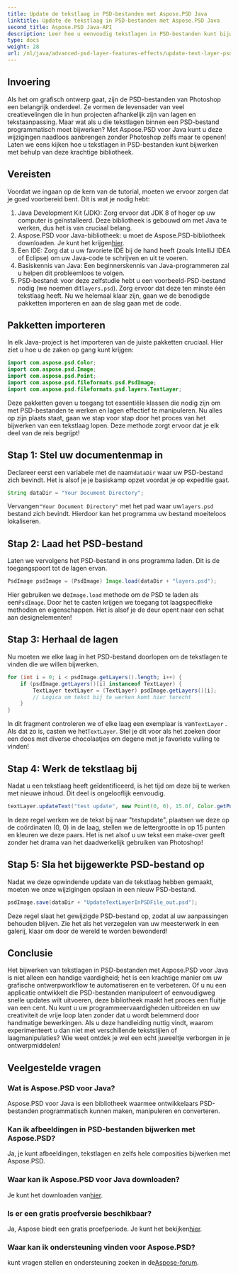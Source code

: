 ```yaml
---
title: Update de tekstlaag in PSD-bestanden met Aspose.PSD Java
linktitle: Update de tekstlaag in PSD-bestanden met Aspose.PSD Java
second_title: Aspose.PSD Java-API
description: Leer hoe u eenvoudig tekstlagen in PSD-bestanden kunt bijwerken met Aspose.PSD voor Java. Volg onze stapsgewijze handleiding voor naadloze tekstbewerking.
type: docs
weight: 28
url: /nl/java/advanced-psd-layer-features-effects/update-text-layer-psd-files/
---
```

## Invoering
Als het om grafisch ontwerp gaat, zijn de PSD-bestanden van Photoshop een belangrijk onderdeel. Ze vormen de levensader van veel creatievelingen die in hun projecten afhankelijk zijn van lagen en tekstaanpassing. Maar wat als u die tekstlagen binnen een PSD-bestand programmatisch moet bijwerken? Met Aspose.PSD voor Java kunt u deze wijzigingen naadloos aanbrengen zonder Photoshop zelfs maar te openen! Laten we eens kijken hoe u tekstlagen in PSD-bestanden kunt bijwerken met behulp van deze krachtige bibliotheek.
## Vereisten
Voordat we ingaan op de kern van de tutorial, moeten we ervoor zorgen dat je goed voorbereid bent. Dit is wat je nodig hebt:
1. Java Development Kit (JDK): Zorg ervoor dat JDK 8 of hoger op uw computer is geïnstalleerd. Deze bibliotheek is gebouwd om met Java te werken, dus het is van cruciaal belang.
2. Aspose.PSD voor Java-bibliotheek: u moet de Aspose.PSD-bibliotheek downloaden. Je kunt het krijgen[hier](https://releases.aspose.com/psd/java/). 
3. Een IDE: Zorg dat u uw favoriete IDE bij de hand heeft (zoals IntelliJ IDEA of Eclipse) om uw Java-code te schrijven en uit te voeren.
4. Basiskennis van Java: Een beginnerskennis van Java-programmeren zal u helpen dit probleemloos te volgen.
5.  PSD-bestand: voor deze zelfstudie hebt u een voorbeeld-PSD-bestand nodig (we noemen dit`layers.psd`). Zorg ervoor dat deze ten minste één tekstlaag heeft.
Nu we helemaal klaar zijn, gaan we de benodigde pakketten importeren en aan de slag gaan met de code.
## Pakketten importeren
In elk Java-project is het importeren van de juiste pakketten cruciaal. Hier ziet u hoe u de zaken op gang kunt krijgen:
```java
import com.aspose.psd.Color;
import com.aspose.psd.Image;
import com.aspose.psd.Point;
import com.aspose.psd.fileformats.psd.PsdImage;
import com.aspose.psd.fileformats.psd.layers.TextLayer;
```
Deze pakketten geven u toegang tot essentiële klassen die nodig zijn om met PSD-bestanden te werken en lagen effectief te manipuleren.
Nu alles op zijn plaats staat, gaan we stap voor stap door het proces van het bijwerken van een tekstlaag lopen. Deze methode zorgt ervoor dat je elk deel van de reis begrijpt!
## Stap 1: Stel uw documentenmap in
Declareer eerst een variabele met de naam`dataDir` waar uw PSD-bestand zich bevindt. Het is alsof je je basiskamp opzet voordat je op expeditie gaat.
```java
String dataDir = "Your Document Directory";
```
 Vervangen`"Your Document Directory"` met het pad waar uw`layers.psd` bestand zich bevindt. Hierdoor kan het programma uw bestand moeiteloos lokaliseren.
## Stap 2: Laad het PSD-bestand
Laten we vervolgens het PSD-bestand in ons programma laden. Dit is de toegangspoort tot de lagen ervan.
```java
PsdImage psdImage = (PsdImage) Image.load(dataDir + "layers.psd");
```
 Hier gebruiken we de`Image.load` methode om de PSD te laden als een`PsdImage`. Door het te casten krijgen we toegang tot laagspecifieke methoden en eigenschappen. Het is alsof je de deur opent naar een schat aan designelementen!
## Stap 3: Herhaal de lagen
Nu moeten we elke laag in het PSD-bestand doorlopen om de tekstlagen te vinden die we willen bijwerken. 
```java
for (int i = 0; i < psdImage.getLayers().length; i++) {
    if (psdImage.getLayers()[i] instanceof TextLayer) {
        TextLayer textLayer = (TextLayer) psdImage.getLayers()[i];
        // Logica om tekst bij te werken komt hier terecht
    }
}
```
 In dit fragment controleren we of elke laag een exemplaar is van`TextLayer` . Als dat zo is, casten we het`TextLayer`. Stel je dit voor als het zoeken door een doos met diverse chocolaatjes om degene met je favoriete vulling te vinden!
## Stap 4: Werk de tekstlaag bij
Nadat u een tekstlaag heeft geïdentificeerd, is het tijd om deze bij te werken met nieuwe inhoud. Dit deel is ongelooflijk eenvoudig.
```java
textLayer.updateText("test update", new Point(0, 0), 15.0f, Color.getPurple());
```
In deze regel werken we de tekst bij naar "testupdate", plaatsen we deze op de coördinaten (0, 0) in de laag, stellen we de lettergrootte in op 15 punten en kleuren we deze paars. Het is net alsof u uw tekst een make-over geeft zonder het drama van het daadwerkelijk gebruiken van Photoshop!
## Stap 5: Sla het bijgewerkte PSD-bestand op
Nadat we deze opwindende update van de tekstlaag hebben gemaakt, moeten we onze wijzigingen opslaan in een nieuw PSD-bestand. 
```java
psdImage.save(dataDir + "UpdateTextLayerInPSDFile_out.psd");
```
Deze regel slaat het gewijzigde PSD-bestand op, zodat al uw aanpassingen behouden blijven. Zie het als het verzegelen van uw meesterwerk in een galerij, klaar om door de wereld te worden bewonderd!
## Conclusie
Het bijwerken van tekstlagen in PSD-bestanden met Aspose.PSD voor Java is niet alleen een handige vaardigheid; het is een krachtige manier om uw grafische ontwerpworkflow te automatiseren en te verbeteren. Of u nu een applicatie ontwikkelt die PSD-bestanden manipuleert of eenvoudigweg snelle updates wilt uitvoeren, deze bibliotheek maakt het proces een fluitje van een cent. Nu kunt u uw programmeervaardigheden uitbreiden en uw creativiteit de vrije loop laten zonder dat u wordt belemmerd door handmatige bewerkingen.
Als u deze handleiding nuttig vindt, waarom experimenteert u dan niet met verschillende tekststijlen of laagmanipulaties? Wie weet ontdek je wel een echt juweeltje verborgen in je ontwerpmiddelen!
## Veelgestelde vragen
### Wat is Aspose.PSD voor Java?
Aspose.PSD voor Java is een bibliotheek waarmee ontwikkelaars PSD-bestanden programmatisch kunnen maken, manipuleren en converteren.
### Kan ik afbeeldingen in PSD-bestanden bijwerken met Aspose.PSD?
Ja, je kunt afbeeldingen, tekstlagen en zelfs hele composities bijwerken met Aspose.PSD.
### Waar kan ik Aspose.PSD voor Java downloaden?
 Je kunt het downloaden van[hier](https://releases.aspose.com/psd/java/).
### Is er een gratis proefversie beschikbaar?
 Ja, Aspose biedt een gratis proefperiode. Je kunt het bekijken[hier](https://releases.aspose.com/).
### Waar kan ik ondersteuning vinden voor Aspose.PSD?
 kunt vragen stellen en ondersteuning zoeken in de[Aspose-forum](https://forum.aspose.com/c/psd/34).